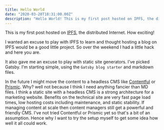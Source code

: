 ```yaml
---
title: Hello World
date: "2020-03-28T18:31:00.00Z"
description: "Hello World! This is my first post hosted on IPFS, the distributed Internet"
---
```


This is my first post hosted on [IPFS](ipfs.io), the distributed Internet. How exciting!

I wanted an excuse to play with IPFS to learn and thought hosting a blog on IPFS would be a good little project. So over the weekend I had a little hack and here you are. 

It also gave me an excuse to play with static site generators. I've picked Gatsby. I'm starting simple, using the `Gatsby blog starter` and markdown files.

In the future I might move the content to a headless CMS like [Contentful](https://contentful.com) or [Prismic](https://prismic.io). Why? well not because I think I need anything fancier than MD files. I think a static site with a headless CMS is a strong architecture for a marketing website. Benefits on the technical site are very fast page load times, low hosting costs including maintenance, and static stability. If managing content at scale then content managers still get a powerful and friendly CMS. I've not tried Contentful or Prismic yet so that's a bit of an assumption. Hence why I want to try the setup myself to get some idea how well it all could work.